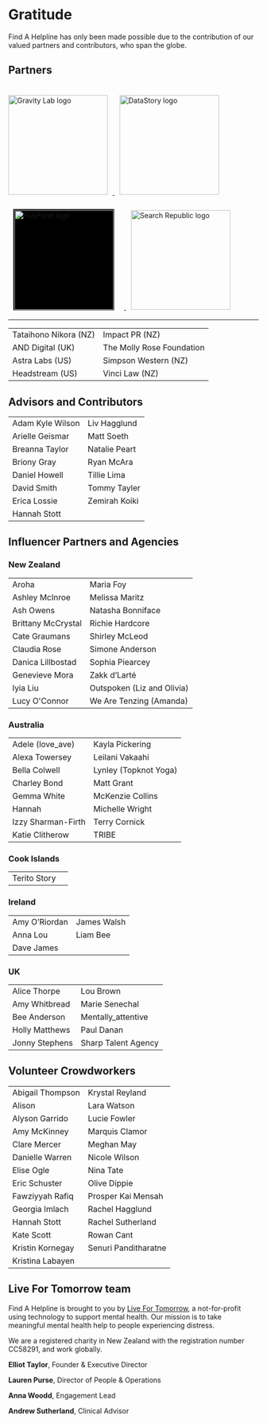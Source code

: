 ﻿# Gratitude

Find A Helpline has only been made possible due to the contribution of our valued partners and contributors, who span the globe.

## Partners
<a href="https://gravitylab.nz" data-testid="gravityLab">
    <img style="width: 200px; padding: 13.5px 0px; margin-right: 10px ;" src="/gravitylab-logo.png" alt="Gravity Lab logo" />
<a/>
<a href="https://www.datastory.nz" data-testid="dataStory">
    <img style="width: 200px; padding: 20.5px 0px; margin: 0px 20px 0px 10px;" src="/datastory-logo.png" alt="DataStory logo" />
</a>
<a href="https://www.polyform.co" data-testid="polyForm">
    <img style="width: 200px; padding: 1.5px; background-color: black; margin: 5px 20px 5px 10px;"src="/polyform-logo.png" alt="PolyForm logo" />
</a>
<a href="https://www.searchrepublic.co.nz" data-testid="searchRepublic">
    <img style="width: 200px; margin: 10px 20px 0px 10px;" src="/search-republic-logo.png" alt="Search Republic logo" />
</a>

<hr />

|                       |                           |
| --------------------- | ------------------------- |
| Tataihono Nikora (NZ) | Impact PR (NZ)            |
| AND Digital (UK)      | The Molly Rose Foundation |
| Astra Labs (US)       | Simpson Western (NZ)      |
| Headstream (US)       | Vinci Law (NZ)            |

## Advisors and Contributors

|                  |               |
| ---------------- | ------------- |
| Adam Kyle Wilson | Liv Hagglund  |
| Arielle Geismar  | Matt Soeth    |
| Breanna Taylor   | Natalie Peart |
| Briony Gray      | Ryan McAra    |
| Daniel Howell    | Tillie Lima   |
| David Smith      | Tommy Tayler  |
| Erica Lossie     | Zemirah Koiki |
| Hannah Stott     |               |

## Influencer Partners and Agencies

### New Zealand

|                    |                            |
| ------------------ | -------------------------- |
| Aroha              | Maria Foy                  |
| Ashley McInroe     | Melissa Maritz             |
| Ash Owens          | Natasha Bonniface          |
| Brittany McCrystal | Richie Hardcore            |
| Cate Graumans      | Shirley McLeod             |
| Claudia Rose       | Simone Anderson            |
| Danica Lillbostad  | Sophia Piearcey            |
| Genevieve Mora     | Zakk d’Larté               |
| Iyia Liu           | Outspoken (Liz and Olivia) |
| Lucy O'Connor      | We Are Tenzing (Amanda)    |

### Australia

|                    |                       |
| ------------------ | --------------------- |
| Adele (love_ave)   | Kayla Pickering       |
| Alexa Towersey     | Leilani Vakaahi       |
| Bella Colwell      | Lynley (Topknot Yoga) |
| Charley Bond       | Matt Grant            |
| Gemma White        | McKenzie Collins      |
| Hannah             | Michelle Wright       |
| Izzy Sharman-Firth | Terry Cornick         |
| Katie Clitherow    | TRIBE                 |

### Cook Islands

|              |     |
| ------------ | --- |
| Terito Story |     |

### Ireland

|               |             |
| ------------- | ----------- |
| Amy O’Riordan | James Walsh |
| Anna Lou      | Liam Bee    |
| Dave James    |             |

### UK

|                |                     |
| -------------- | ------------------- |
| Alice Thorpe   | Lou Brown           |
| Amy Whitbread  | Marie Senechal      |
| Bee Anderson   | Mentally_attentive  |
| Holly Matthews | Paul Danan          |
| Jonny Stephens | Sharp Talent Agency |

## Volunteer Crowdworkers

|                  |                      |
| ---------------- | -------------------- |
| Abigail Thompson | Krystal Reyland      |
| Alison           | Lara Watson          |
| Alyson Garrido   | Lucie Fowler         |
| Amy McKinney     | Marquis Clamor       |
| Clare Mercer     | Meghan May           |
| Danielle Warren  | Nicole Wilson        |
| Elise Ogle       | Nina Tate            |
| Eric Schuster    | Olive Dippie         |
| Fawziyyah Rafiq  | Prosper Kai Mensah   |
| Georgia Imlach   | Rachel Hagglund      |
| Hannah Stott     | Rachel Sutherland    |
| Kate Scott       | Rowan Cant           |
| Kristin Kornegay | Senuri Panditharatne |
| Kristina Labayen |                      |

## Live For Tomorrow team

Find A Helpline is brought to you by [Live For Tomorrow](https://www.livefortomorrow.co), a not-for-profit using technology to support mental health. Our mission is to take meaningful mental health help to people experiencing distress.

We are a registered charity in New Zealand with the registration number CC58291, and work globally.

**Elliot Taylor**, Founder & Executive Director

**Lauren Purse**, Director of People & Operations

**Anna Woodd**, Engagement Lead

**Andrew Sutherland**, Clinical Advisor
